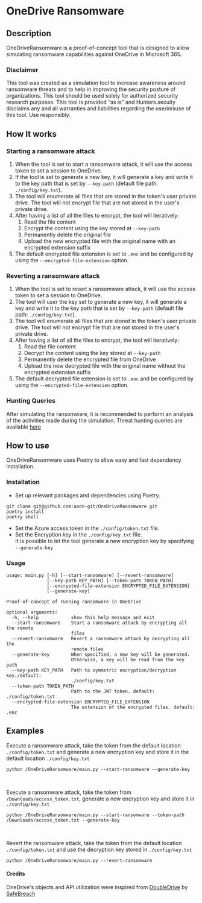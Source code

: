 # OneDrive Ransomware


## Description
OneDriveRansomware is a proof-of-concept tool that is designed to allow simulating ransomware capabilities against OneDrive in Microsoft 365.  

### Disclaimer
This tool was created as a simulation tool to increase awareness around ransomware threats and to help in improving the security posture of organizations. This tool should be used solely for authorized security research purposes. This tool is provided “as is” and Hunters.secuity disclaims any and all warranties and liabilities regarding the use/misuse of this tool. Use responsibly.


## <b> How It works </b>
### Starting a ransomware attack
1. When the tool is set to start a ransomware attack, it will use the access token to set a session to OneDrive.
2. If the tool is set to generate a new key, it will generate a key and write it to the key path that is set by ```--key-path``` (default file path: ```./config/key.txt```). 
3. The tool will enumerate all files that are stored in the token's user private drive. The tool will not encrypt file that are not stored in the user's private drive.
4. After having a list of all the files to encrypt, the tool will iteratively:
   1. Read the file content
   2. Encrypt the content using the key stored at ```--key-path```
   3. Permanently delete the original file
   4. Upload the new encrypted file with the original name with an encrypted extension suffix
5. The default encrypted file extension is set to ```.enc``` and be configured by using the ```--encrypted-file-extension``` option.

### Reverting a ransomware attack
1. When the tool is set to revert a ransomware attack, it will use the access token to set a session to OneDrive.
2. The tool will user the key set to generate a new key, it will generate a key and write it to the key path that is set by ```--key-path``` (default file path: ```./config/key.txt```). 
3. The tool will enumerate all files that are stored in the token's user private drive. The tool will not encrypt file that are not stored in the user's private drive.
4. After having a list of all the files to encrypt, the tool will iteratively:
   1. Read the file content
   2. Decrypt the content using the key stored at ```--key-path```
   3. Permanently delete the encrypted file from OneDrive
   4. Upload the new decrypted file with the original name without the encrypted extension suffix
5. The default decrypted file extension is set to ```.enc``` and be configured by using the ```--encrypted-file-extension``` option.

### Hunting Queries
After simulating the ransomware, it is recommended to perform an analysis of the activities made during the simulation.
Threat hunting queries are available <a href="https://github.com/axon-git/threat-hunting/tree/main/OneDrive%20Ransomware">here</a>

## How to use
OneDriveRansomware uses Poetry to allow easy and fast dependency installation. 
### Installation
- Set up relevant packages and dependencies using Poetry. 
```
git clone git@github.com:axon-git/OneDriveRansomware.git
poetry install
poetry shell
```

- Set the Azure access token in the `./config/token.txt` file.
- Set the Encryption key in the `./config/key.txt` file.<br>It is possible to let the tool generate a new encryption key by specifying ```--generate-key```  

### Usage
```
usage: main.py [-h] [--start-ransomware] [--revert-ransomware]
               [--key-path KEY_PATH] [--token-path TOKEN_PATH]
               [--encrypted-file-extension ENCRYPTED_FILE_EXTENSION]
               [--generate-key]

Proof-of-concept of running ransomware in OneDrive

optional arguments:
  -h, --help            show this help message and exit
  --start-ransomware    Start a ransomware attack by encrypting all the remote
                        files
  --revert-ransomware   Revert a ransomware attack by decrypting all the
                        remote files
  --generate-key        When specified, a new key will be generated.
                        Otherwise, a key will be read from the key path
  --key-path KEY_PATH   Path to symmetric encryption/decryption key./default:
                        ./config/key.txt
  --token-path TOKEN_PATH
                        Path to the JWT token. default: ./config/token.txt
  --encrypted-file-extension ENCRYPTED_FILE_EXTENSION
                        The extension of the encrypted files. default: .enc
```

## Examples
Execute a ransomware attack, take the token from the default location ```./config/token.txt``` and generate a new encryption key and store it in the default location ```./config/key.txt```
```commandline
python /OneDriveRansomware/main.py --start-ransomware --generate-key
```
<br>

Execute a ransomware attack, take the token from ```/Downloads/access_token.txt```, generate a new encryption key and store it in ```./config/key.txt```
```commandline
python /OneDriveRansomware/main.py --start-ransomware --token-path /Downloads/access_token.txt --generate-key
```

<br>

Revert the ransomware attack, take the token from the default location ```./config/token.txt``` and use the decryption key stored in ```./config/key.txt```
```commandline
python /OneDriveRansomware/main.py --revert-ransomware
```

#### Credits
OneDrive's objects and API utilization were inspired from <a href="https://github.com/SafeBreach-Labs/DoubleDrive">DoubleDrive</a> by <a href="https://safebreach.com/">SafeBreach</a>   
